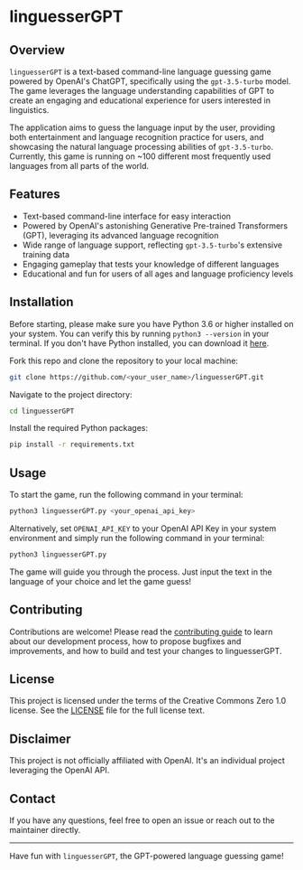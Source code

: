 # linguesserGPT

## Overview

`linguesserGPT` is a text-based command-line language guessing game powered by OpenAI's ChatGPT, specifically using the `gpt-3.5-turbo` model. The game leverages the language understanding capabilities of GPT to create an engaging and educational experience for users interested in linguistics. 

The application aims to guess the language input by the user, providing both entertainment and language recognition practice for users, and showcasing the natural language processing abilities of `gpt-3.5-turbo`. Currently, this game is running on ~100 different most frequently used languages from all parts of the world.

## Features

- Text-based command-line interface for easy interaction
- Powered by OpenAI's astonishing Generative Pre-trained Transformers (GPT), leveraging its advanced language recognition
- Wide range of language support, reflecting `gpt-3.5-turbo`'s extensive training data
- Engaging gameplay that tests your knowledge of different languages
- Educational and fun for users of all ages and language proficiency levels

## Installation

Before starting, please make sure you have Python 3.6 or higher installed on your system. You can verify this by running `python3 --version` in your terminal. If you don't have Python installed, you can download it [here](https://www.python.org/downloads/).

Fork this repo and clone the repository to your local machine:

```bash
git clone https://github.com/<your_user_name>/linguesserGPT.git
```

Navigate to the project directory:

```bash
cd linguesserGPT
```

Install the required Python packages:

```bash
pip install -r requirements.txt
```

## Usage

To start the game, run the following command in your terminal:

```bash
python3 linguesserGPT.py <your_openai_api_key>
```

Alternatively, set `OPENAI_API_KEY` to your OpenAI API Key in your system environment and simply run the following command in your terminal:

```bash
python3 linguesserGPT.py
```

The game will guide you through the process. Just input the text in the language of your choice and let the game guess!

## Contributing

Contributions are welcome! Please read the [contributing guide](CONTRIBUTING.md) to learn about our development process, how to propose bugfixes and improvements, and how to build and test your changes to linguesserGPT.

## License

This project is licensed under the terms of the Creative Commons Zero 1.0 license. See the [LICENSE](LICENSE) file for the full license text.

## Disclaimer

This project is not officially affiliated with OpenAI. It's an individual project leveraging the OpenAI API.

## Contact

If you have any questions, feel free to open an issue or reach out to the maintainer directly.

---

Have fun with `linguesserGPT`, the GPT-powered language guessing game!
